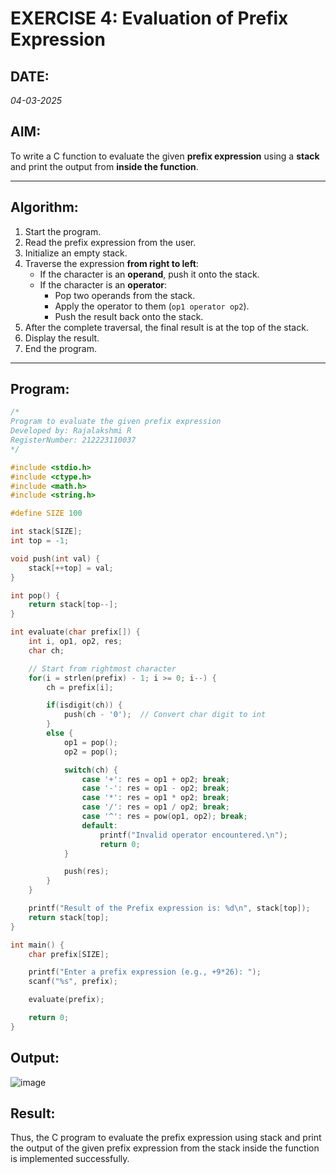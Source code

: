 # EXERCISE 4: Evaluation of Prefix Expression

## DATE:
*04-03-2025*

##  AIM:
To write a C function to evaluate the given **prefix expression** using a **stack** and print the output from **inside the function**.

---

##  Algorithm:
1. Start the program.
2. Read the prefix expression from the user.
3. Initialize an empty stack.
4. Traverse the expression **from right to left**:
   - If the character is an **operand**, push it onto the stack.
   - If the character is an **operator**:
     - Pop two operands from the stack.
     - Apply the operator to them (`op1 operator op2`).
     - Push the result back onto the stack.
5. After the complete traversal, the final result is at the top of the stack.
6. Display the result.
7. End the program.

---

##  Program:
```c
/*
Program to evaluate the given prefix expression
Developed by: Rajalakshmi R
RegisterNumber: 212223110037
*/

#include <stdio.h>
#include <ctype.h>
#include <math.h>
#include <string.h>

#define SIZE 100

int stack[SIZE];
int top = -1;

void push(int val) {
    stack[++top] = val;
}

int pop() {
    return stack[top--];
}

int evaluate(char prefix[]) {
    int i, op1, op2, res;
    char ch;

    // Start from rightmost character
    for(i = strlen(prefix) - 1; i >= 0; i--) {
        ch = prefix[i];

        if(isdigit(ch)) {
            push(ch - '0');  // Convert char digit to int
        }
        else {
            op1 = pop();
            op2 = pop();

            switch(ch) {
                case '+': res = op1 + op2; break;
                case '-': res = op1 - op2; break;
                case '*': res = op1 * op2; break;
                case '/': res = op1 / op2; break;
                case '^': res = pow(op1, op2); break;
                default:
                    printf("Invalid operator encountered.\n");
                    return 0;
            }

            push(res);
        }
    }

    printf("Result of the Prefix expression is: %d\n", stack[top]);
    return stack[top];
}

int main() {
    char prefix[SIZE];

    printf("Enter a prefix expression (e.g., +9*26): ");
    scanf("%s", prefix);

    evaluate(prefix);

    return 0;
}
```

## Output:

![image](https://github.com/user-attachments/assets/e3ee316d-b469-48d4-ae0f-2b1492e4b167)


## Result:
Thus, the C program to evaluate the prefix expression using stack and print the output of the given prefix expression from the stack inside the function is implemented successfully.
